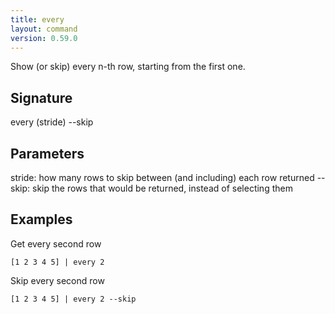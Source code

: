 ```yaml
---
title: every
layout: command
version: 0.59.0
---
```


Show (or skip) every n-th row, starting from the first one.

## Signature

every (stride) --skip

## Parameters

  stride: how many rows to skip between (and including) each row returned
  --skip: skip the rows that would be returned, instead of selecting them

## Examples

Get every second row
```shell
[1 2 3 4 5] | every 2
```

Skip every second row
```shell
[1 2 3 4 5] | every 2 --skip
```

